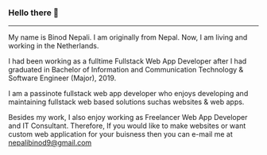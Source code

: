 ### Hello there 👋

---
My name is Binod Nepali. I am originally from Nepal. Now, I am living and working in the Netherlands.

I had been working as a fulltime Fullstack Web App Developer after I had graduated in Bachelor of Information and Communication Technology & Software Engineer (Major), 2019.

I am a passinote fullstack web app developer who enjoys developing and maintaining fullstack web based solutions suchas websites & web apps.

Besides my work, I also enjoy working as Freelancer Web App Developer and IT Consultant. Therefore, If you would like to make websites or want custom web application for your buisness then you can e-mail me at nepalibinod9@gmail.com
